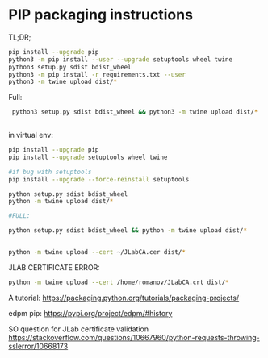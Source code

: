 # PIP packaging instructions
TL;DR;

```bash
pip install --upgrade pip
python3 -m pip install --user --upgrade setuptools wheel twine
python3 setup.py sdist bdist_wheel
python3 -m pip install -r requirements.txt --user
python3 -m twine upload dist/*

```

Full:
```bash
 python3 setup.py sdist bdist_wheel && python3 -m twine upload dist/*
 
```

in virtual env:
```bash
pip install --upgrade pip
pip install --upgrade setuptools wheel twine

#if bug with setuptools
pip install --upgrade --force-reinstall setuptools

python setup.py sdist bdist_wheel
python -m twine upload dist/*

#FULL:

python setup.py sdist bdist_wheel && python -m twine upload dist/*


python -m twine upload --cert ~/JLabCA.cer dist/*

```

JLAB CERTIFICATE ERROR:

```bash
python -m twine upload --cert /home/romanov/JLabCA.crt dist/*
```


A tutorial:
https://packaging.python.org/tutorials/packaging-projects/

edpm pip: https://pypi.org/project/edpm/#history

SO question for JLab certificate validation
https://stackoverflow.com/questions/10667960/python-requests-throwing-sslerror/10668173


